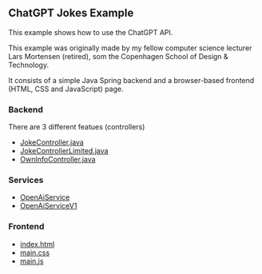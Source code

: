 ## ChatGPT Jokes Example

This example shows how to use the ChatGPT API.

This example was originally made by my fellow computer science lecturer Lars Mortensen (retired), som the Copenhagen School of Design & Technology.

It consists of a simple Java Spring backend and a browser-based frontend (HTML, CSS and JavaScript) page.

### Backend
There are 3 different featues (controllers)
- [JokeController.java](https://github.com/RonniKahalani/chatgpt-jokes/blob/master/src/main/java/com/example/chatgptjokes/api/JokeController.java)
- [JokeControllerLimited.java](https://github.com/RonniKahalani/chatgpt-jokes/blob/master/src/main/java/com/example/chatgptjokes/api/JokeControllerLimited.java)
- [OwnInfoController.java](https://github.com/RonniKahalani/chatgpt-jokes/blob/master/src/main/java/com/example/chatgptjokes/api/OwnInfoController.java)

### Services
- [OpenAiService](https://github.com/RonniKahalani/chatgpt-jokes/blob/master/src/main/java/com/example/chatgptjokes/service/OpenAiService.java)
- [OpenAiServiceV1](https://github.com/RonniKahalani/chatgpt-jokes/blob/master/src/main/java/com/example/chatgptjokes/service/OpenAiServiceV1.java)


### Frontend
- [index.html](https://github.com/RonniKahalani/chatgpt-jokes/blob/master/src/main/resources/static/index.html)
- [main.css](https://github.com/RonniKahalani/chatgpt-jokes/blob/master/src/main/resources/static/css/main.css)
- [main.js](https://github.com/RonniKahalani/chatgpt-jokes/blob/master/src/main/resources/static/js/main.js)